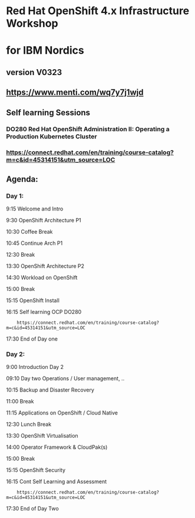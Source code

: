 # Red Hat OpenShift 4.x Infrastructure Workshop 

# for IBM Nordics

## version V0323

## https://www.menti.com/wq7y7j1wjd

## Self learning Sessions

### DO280 Red Hat OpenShift Administration II: Operating a Production Kubernetes Cluster
### https://connect.redhat.com/en/training/course-catalog?m=c&id=45314151&utm_source=LOC

## Agenda:

### Day 1:

9:15		Welcome and Intro	

9:30		OpenShift Architecture P1

10:30		Coffee Break

10:45		Continue Arch P1

12:30		Break

13:30		OpenShift Architecture P2

14:30		Workload on OpenShift

15:00		Break

15:15		OpenShift Install	

16:15		Self learning OCP DO280

		https://connect.redhat.com/en/training/course-catalog?m=c&id=45314151&utm_source=LOC

17:30		End of Day one

### Day 2:

9:00		Introduction Day 2
		
09:10		Day two Operations / User management, ..

10:15		Backup and Disaster Recovery

11:00		Break

11:15		Applications on OpenShift / Cloud Native

12:30		Lunch Break

13:30		OpenShift Virtualisation

14:00		Operator Framework & CloudPak(s)		

15:00		Break		

15:15		OpenShift Security		

16:15		Cont Self Learning and Assessment

		https://connect.redhat.com/en/training/course-catalog?m=c&id=45314151&utm_source=LOC

17:30		End of Day Two



